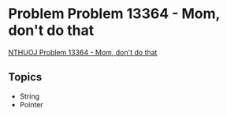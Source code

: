 # Problem Problem 13364 - Mom, don't do that
[NTHUOJ Problem 13364 - Mom, don't do that](https://acm.cs.nthu.edu.tw/problem/13348/)

## Topics
- String
- Pointer